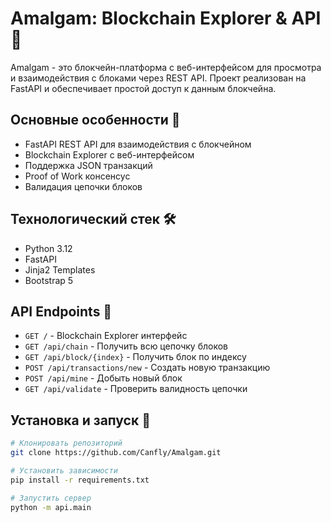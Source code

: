 # Amalgam: Blockchain Explorer & API 🚀

Amalgam - это блокчейн-платформа с веб-интерфейсом для просмотра и взаимодействия с блоками через REST API. Проект реализован на FastAPI и обеспечивает простой доступ к данным блокчейна.

## Основные особенности 🌟

- FastAPI REST API для взаимодействия с блокчейном
- Blockchain Explorer с веб-интерфейсом
- Поддержка JSON транзакций
- Proof of Work консенсус
- Валидация цепочки блоков

## Технологический стек 🛠

- Python 3.12
- FastAPI
- Jinja2 Templates
- Bootstrap 5

## API Endpoints 📡

- `GET /` - Blockchain Explorer интерфейс
- `GET /api/chain` - Получить всю цепочку блоков  
- `GET /api/block/{index}` - Получить блок по индексу
- `POST /api/transactions/new` - Создать новую транзакцию
- `POST /api/mine` - Добыть новый блок
- `GET /api/validate` - Проверить валидность цепочки

## Установка и запуск 🚀

```bash
# Клонировать репозиторий
git clone https://github.com/Canfly/Amalgam.git

# Установить зависимости
pip install -r requirements.txt

# Запустить сервер
python -m api.main
